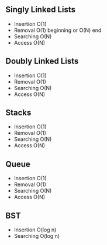 ## Singly Linked Lists

- Insertion O(1)
- Removal O(1) beginning or O(N) end
- Searching O(N)
- Access O(N)

## Doubly Linked Lists

- Insertion O(1)
- Removal O(1)
- Searching O(N)
- Access O(N)

## Stacks

- Insertion O(1)
- Removal O(1)
- Searching O(N)
- Access O(N)

## Queue

- Insertion O(1)
- Removal O(1)
- Searching O(N)
- Access O(N)

## BST

- Insertion O(log n)
- Searching O(log n)
